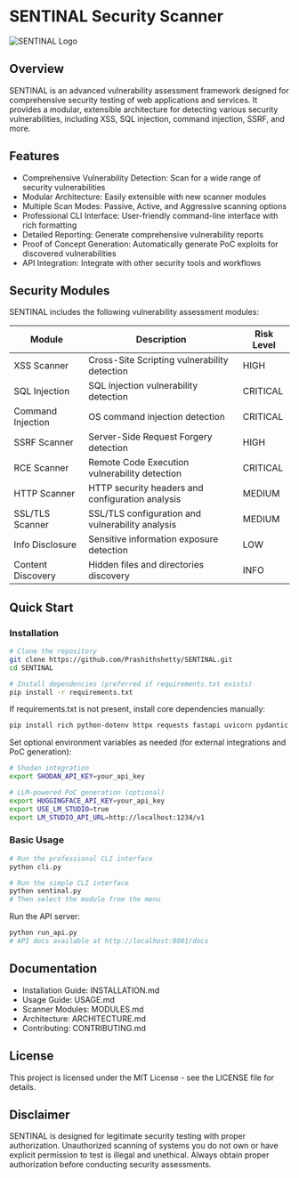 # SENTINAL Security Scanner

![SENTINAL Logo](https://via.placeholder.com/800x200?text=SENTINAL+Security+Scanner)

## Overview

SENTINAL is an advanced vulnerability assessment framework designed for comprehensive security testing of web applications and services. It provides a modular, extensible architecture for detecting various security vulnerabilities, including XSS, SQL injection, command injection, SSRF, and more.

## Features

- Comprehensive Vulnerability Detection: Scan for a wide range of security vulnerabilities
- Modular Architecture: Easily extensible with new scanner modules
- Multiple Scan Modes: Passive, Active, and Aggressive scanning options
- Professional CLI Interface: User-friendly command-line interface with rich formatting
- Detailed Reporting: Generate comprehensive vulnerability reports
- Proof of Concept Generation: Automatically generate PoC exploits for discovered vulnerabilities
- API Integration: Integrate with other security tools and workflows

## Security Modules

SENTINAL includes the following vulnerability assessment modules:

| Module | Description | Risk Level |
|--------|-------------|------------|
| XSS Scanner | Cross-Site Scripting vulnerability detection | HIGH |
| SQL Injection | SQL injection vulnerability detection | CRITICAL |
| Command Injection | OS command injection detection | CRITICAL |
| SSRF Scanner | Server-Side Request Forgery detection | HIGH |
| RCE Scanner | Remote Code Execution vulnerability detection | CRITICAL |
| HTTP Scanner | HTTP security headers and configuration analysis | MEDIUM |
| SSL/TLS Scanner | SSL/TLS configuration and vulnerability analysis | MEDIUM |
| Info Disclosure | Sensitive information exposure detection | LOW |
| Content Discovery | Hidden files and directories discovery | INFO |

## Quick Start

### Installation

```bash
# Clone the repository
git clone https://github.com/Prashithshetty/SENTINAL.git
cd SENTINAL

# Install dependencies (preferred if requirements.txt exists)
pip install -r requirements.txt
```

If requirements.txt is not present, install core dependencies manually:
```bash
pip install rich python-dotenv httpx requests fastapi uvicorn pydantic pydantic-settings SQLAlchemy beautifulsoup4 dnspython shodan
```

Set optional environment variables as needed (for external integrations and PoC generation):
```bash
# Shodan integration
export SHODAN_API_KEY=your_api_key

# LLM-powered PoC generation (optional)
export HUGGINGFACE_API_KEY=your_api_key
export USE_LM_STUDIO=true
export LM_STUDIO_API_URL=http://localhost:1234/v1
```

### Basic Usage

```bash
# Run the professional CLI interface
python cli.py

# Run the simple CLI interface
python sentinal.py
# Then select the module from the menu
```

Run the API server:

```bash
python run_api.py
# API docs available at http://localhost:8001/docs
```

## Documentation

- Installation Guide: INSTALLATION.md
- Usage Guide: USAGE.md
- Scanner Modules: MODULES.md
- Architecture: ARCHITECTURE.md
- Contributing: CONTRIBUTING.md

## License

This project is licensed under the MIT License - see the LICENSE file for details.

## Disclaimer

SENTINAL is designed for legitimate security testing with proper authorization. Unauthorized scanning of systems you do not own or have explicit permission to test is illegal and unethical. Always obtain proper authorization before conducting security assessments.
